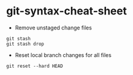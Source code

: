 # git-syntax-cheat-sheet

* Remove unstaged change files
```
git stash
git stash drop
```

* Reset local branch changes for all files
```
git reset --hard HEAD
```
